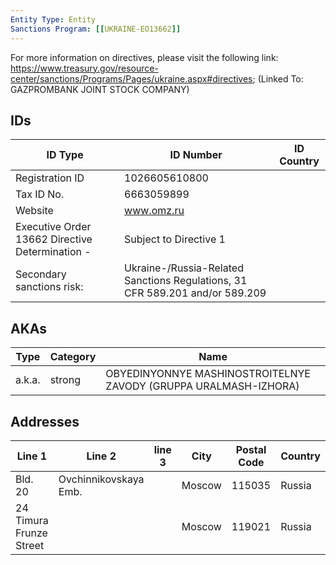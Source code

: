 ```yaml
---
Entity Type: Entity
Sanctions Program: [[UKRAINE-EO13662]]
---
```

For more information on directives, please visit the following link: https://www.treasury.gov/resource-center/sanctions/Programs/Pages/ukraine.aspx#directives; (Linked To: GAZPROMBANK JOINT STOCK COMPANY)

## IDs
| ID Type | ID Number | ID Country |
|---------|-----------|------------|
| Registration ID | 1026605610800 |  |
| Tax ID No. | 6663059899 |  |
| Website | www.omz.ru |  |
| Executive Order 13662 Directive Determination - | Subject to Directive 1 |  |
| Secondary sanctions risk: | Ukraine-/Russia-Related Sanctions Regulations, 31 CFR 589.201 and/or 589.209 |  |


## AKAs
| Type | Category | Name      | 
|------|----------|-----------|
| a.k.a. | strong | OBYEDINYONNYE MASHINOSTROITELNYE ZAVODY (GRUPPA URALMASH-IZHORA) |


## Addresses
| Line 1 | Line 2 | line 3 | City | Postal Code| Country | 
|--------|--------|--------|------|------------|---------|
| Bld. 20 | Ovchinnikovskaya Emb. |  | Moscow | 115035 | Russia |
| 24 Timura Frunze Street |  |  | Moscow | 119021 | Russia |

